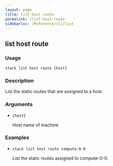 ```yaml
---
layout: page
title: list host route
permalink: /list-host-route
sidebarloc: /Reference/cli/list
---
```


## list host route

### Usage

`stack list host route [host]`

### Description

List the static routes that are assigned to a host.

### Arguments

* `{host}`

   Host name of machine


### Examples

* `stack list host route compute-0-0`

   List the static routes assigned to compute-0-0.



